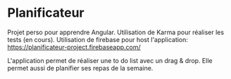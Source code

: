 # Planificateur
Projet perso pour apprendre Angular.
Utilisation de Karma pour réaliser les tests (en cours).
Utilisation de firebase pour host l'application: https://planificateur-project.firebaseapp.com/

L'application permet de réaliser une to do list avec un drag & drop. Elle permet aussi de planifier ses repas de la semaine.

